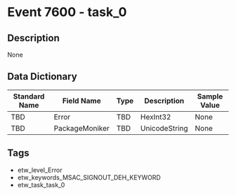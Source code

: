 # Event 7600 - task_0

## Description
None

## Data Dictionary
|Standard Name|Field Name|Type|Description|Sample Value|
|---|---|---|---|---|
|TBD|Error|TBD|HexInt32|None|None|
|TBD|PackageMoniker|TBD|UnicodeString|None|None|

## Tags
* etw_level_Error
* etw_keywords_MSAC_SIGNOUT_DEH_KEYWORD
* etw_task_task_0